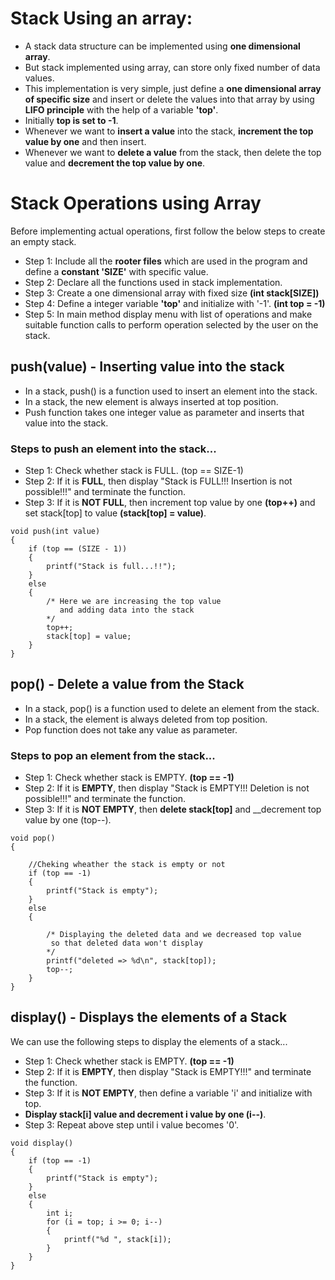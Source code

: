 # Stack Using an array:
+ A stack data structure can be implemented using __one dimensional array__.
+ But stack implemented using array, can store only fixed number of data values.
+ This implementation is very simple, just define a __one dimensional array of specific size__ and insert or
delete the values into that array by using __LIFO principle__ with the help of a variable __'top'__.
+ Initially __top is set to -1__.
+ Whenever we want to __insert a value__ into the stack, __increment the top value by one__
and then insert.
+ Whenever we want to __delete a value__ from the stack, then delete the top value
and __decrement the top value by one__.


# Stack Operations using Array

Before implementing actual operations, first follow the below steps to create an empty stack.
+ Step 1: Include all the __rooter files__ which are used in the program and define a
__constant 'SIZE'__ with specific value.
+ Step 2: Declare all the functions used in stack implementation.
+ Step 3: Create a one dimensional array with fixed size **(int stack[SIZE])**
+ Step 4: Define a integer variable __'top'__ and initialize with '-1'. **(int top = -1)**
+ Step 5: In main method display menu with list of operations and make suitable
function calls to perform operation selected by the user on the stack.

## push(value) - Inserting value into the stack
+ In a stack, push() is a function used to insert an element into the stack.
+ In a stack, the new element is always inserted at top position.
+ Push function takes one integer value as parameter and inserts that value into the stack.

### Steps to push an element into the stack...
+ Step 1: Check whether stack is FULL. (top == SIZE-1)
+ Step 2: If it is __FULL__, then display "Stack is FULL!!! Insertion is not
possible!!!" and terminate the function.
+ Step 3: If it is __NOT FULL__, then increment top value by one __(top++)__ and set
stack[top] to value __(stack[top] = value)__.

```
void push(int value)
{
    if (top == (SIZE - 1))
    {
        printf("Stack is full...!!");
    }
    else
    {
        /* Here we are increasing the top value 
           and adding data into the stack
        */
        top++;
        stack[top] = value;
    }
}

```

## pop() - Delete a value from the Stack
+ In a stack, pop() is a function used to delete an element from the stack.
+ In a stack, the element is always deleted from top position.
+ Pop function does not take any value as parameter.

### Steps to pop an element from the stack...
+ Step 1: Check whether stack is EMPTY. __(top == -1)__
+ Step 2: If it is __EMPTY__, then display "Stack is EMPTY!!! Deletion is not possible!!!" and terminate the function.
+ Step 3: If it is __NOT EMPTY__, then __delete stack[top]__ and __decrement top value by one (top--).

```
void pop()
{

    //Cheking wheather the stack is empty or not
    if (top == -1)
    {
        printf("Stack is empty");
    }
    else
    {

        /* Displaying the deleted data and we decreased top value 
         so that deleted data won't display
        */
        printf("deleted => %d\n", stack[top]);
        top--;
    }
}

```


## display() - Displays the elements of a Stack
We can use the following steps to display the elements of a stack...
+ Step 1: Check whether stack is EMPTY. __(top == -1)__
+ Step 2: If it is __EMPTY__, then display "Stack is EMPTY!!!" and terminate the
function.
+ Step 3: If it is __NOT EMPTY__, then define a variable 'i' and initialize with top.
+ __Display stack[i] value and decrement i value by one (i--)__.
+ Step 3: Repeat above step until i value becomes '0'.

```
void display()
{
    if (top == -1)
    {
        printf("Stack is empty");
    }
    else
    {
        int i;
        for (i = top; i >= 0; i--)
        {
            printf("%d ", stack[i]);
        }
    }
}
```

